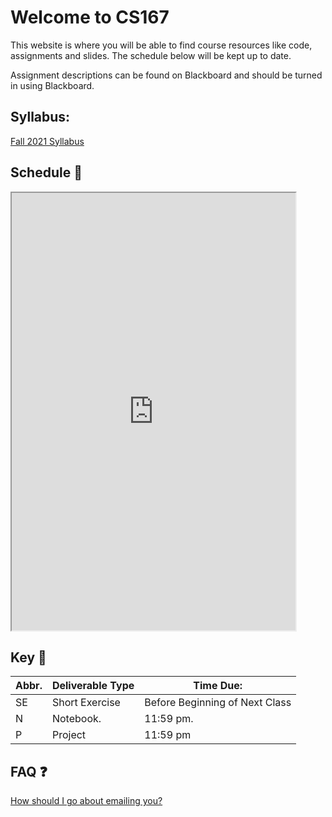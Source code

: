 # Welcome to CS167

This website is where you will be able to find course resources like code, assignments and slides. The schedule below will be kept up to date.

Assignment descriptions can be found on Blackboard and should be turned in using Blackboard.

## Syllabus:

[Fall 2021 Syllabus](/syllabus/)

## Schedule 📆 

<iframe width='90%' height='700' src="https://docs.google.com/spreadsheets/d/e/2PACX-1vQ8M4UmH8ufZLtJMzotPGFoatHrpzHyDuGqQMagWFHuVU10FoQWVG7df1G5HvOFW5IlRK1Xk8sPthUl/pubhtml?gid=0&single=true&amp;widget=true&amp;headers=false"></iframe>

## Key 🔑

| Abbr. | Deliverable Type   | Time Due:    |
|-------|--------------------|--------------|
| SE    | Short Exercise     | Before Beginning of Next Class |
| N     | Notebook.          | 11:59 pm.    |
| P     | Project            | 11:59 pm     |

## FAQ ❓
[How should I go about emailing you?](/email_tips/)


